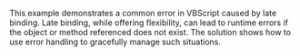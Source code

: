 This example demonstrates a common error in VBScript caused by late binding.  Late binding, while offering flexibility, can lead to runtime errors if the object or method referenced does not exist. The solution shows how to use error handling to gracefully manage such situations.